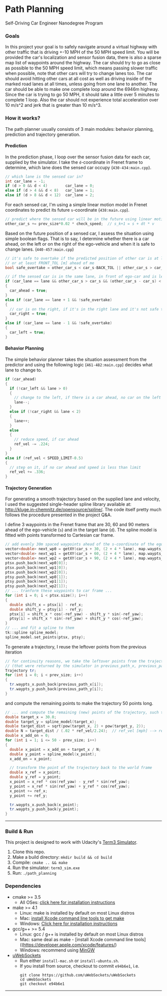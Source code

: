 # Path Planning
Self-Driving Car Engineer Nanodegree Program


### Goals
In this project your goal is to safely navigate around a virtual highway with other traffic that is driving +-10 MPH of the 50 MPH speed limit. You will be provided the car's localization and sensor fusion data, there is also a sparse map list of waypoints around the highway. The car should try to go as close as possible to the 50 MPH speed limit, which means passing slower traffic when possible, note that other cars will try to change lanes too. The car should avoid hitting other cars at all cost as well as driving inside of the marked road lanes at all times, unless going from one lane to another. The car should be able to make one complete loop around the 6946m highway. Since the car is trying to go 50 MPH, it should take a little over 5 minutes to complete 1 loop. Also the car should not experience total acceleration over 10 m/s^2 and jerk that is greater than 10 m/s^3.



### How it works?
The path planner usually consists of 3 main modules: behavior planning, prediction and trajectory generation.


#### Prediction
In the prediction phase, I loop over the sensor fusion data for each car, supplied by the simulator.
I take the `d`-coordinate in Frenet frame to determine, which lane does the sensed car occupy (`430-434:main.cpp`).

```cpp
// which lane is the sensed car in?
int car_lane = -1;
if (d > 0 && d < 4)        car_lane = 0;
else if (d > 4 && d < 8)   car_lane = 1;
else if (d > 8 && d < 12)  car_lane = 2;
```

For each sensed car, I'm using a simple linear motion model in Frenet coordinates to predict its future `s`-coordinate (`438:main.cpp`).

```cpp
// predict where the sensed car will be in the future using linear motion model in Frenet frame
other_car_s += prev_size*0.02 * check_speed;  // s_k+1 = s + dt * v
```

Based on the future position of a sensed car, I assess the situation using simple boolean flags.
That is to say, I determine whether there is a car ahead, on the left or on the right of the ego-vehicle and when it is safe to change lanes. (`440-457:main.cpp`)

```cpp
// it's safe to overtake if the predicted position of other car is at least BACK_TOL [m] behind me
// or at least FRONT_TOL [m] ahead of me
bool safe_overtake = other_car_s < car_s-BACK_TOL || other_car_s > car_s+FRONT_TOL;

// if the sensed car is in the same lane, in front of ego-car and is less than SAFETY_GAP [m] away
if (car_lane == lane && other_car_s > car_s && (other_car_s - car_s) < SAFETY_GAP)
{
  car_ahead = true;
}
else if (car_lane == lane + 1 && !safe_overtake)
{
  // car is on the right, if it's in the right lane and it's not safe to overtake
  car_right = true;
}
else if (car_lane == lane - 1 && !safe_overtake)
{
  car_left = true;
}
```


#### Behavior Planning

The simple behavior planner takes the situation assessment from the predictor and using the following logic (`461-482:main.cpp`) decides what lane to change to.

```cpp
if (car_ahead)
{
  if (!car_left && lane > 0)
  {
    // change to the left, if there is a car ahead, no car on the left and ego-car is in center or right lane
    lane--;
  }
  else if (!car_right && lane < 2)
  {
    lane++;
  }
  else
  {
    // reduce speed, if car ahead
    ref_vel -= .224;
  }
}
else if (ref_vel < SPEED_LIMIT-0.5)
{
  // step on it, if no car ahead and speed is less than limit
  ref_vel += .336;
}
```


#### Trajectory Generation

For generating a smooth trajectory based on the supplied lane and velocity, I used the suggested single-header spline library available at: http://kluge.in-chemnitz.de/opensource/spline/.
The code itself pretty much follows the procedure presented in the project Q&A.

I define 3 waypoints in the Frenet frame that are 30, 60 and 90 meters ahead of the ego-vehicle (`s`) and in the target lane (`d`).
The spline model is fitted with points transformed to Cartesian car frame.

```cpp
// add evenly 30m spaced waypoints ahead of the s-coordinate of the ego-vehicle ...
vector<double> next_wp0 = getXY(car_s + 30, (2 + 4 * lane), map.waypts_s, map.waypts_x, map.waypts_y);
vector<double> next_wp1 = getXY(car_s + 60, (2 + 4 * lane), map.waypts_s, map.waypts_x, map.waypts_y);
vector<double> next_wp2 = getXY(car_s + 90, (2 + 4 * lane), map.waypts_s, map.waypts_x, map.waypts_y);
ptsx.push_back(next_wp0[0]);
ptsx.push_back(next_wp1[0]);
ptsx.push_back(next_wp2[0]);
ptsy.push_back(next_wp0[1]);
ptsy.push_back(next_wp1[1]);
ptsy.push_back(next_wp2[1]);
// ... tranform these waypoints to car frame ...
for (int i = 0; i < ptsx.size(); i++)
{
  double shift_x = ptsx[i] - ref_x;
  double shift_y = ptsy[i] - ref_y;
  ptsx[i] = shift_x * cos(-ref_yaw) - shift_y * sin(-ref_yaw);
  ptsy[i] = shift_x * sin(-ref_yaw) + shift_y * cos(-ref_yaw);
}
// ... and fit a spline to them
tk::spline spline_model;
spline_model.set_points(ptsx, ptsy);
```

To generate a trajectory, I reuse the leftover points from the previous iteration
```cpp
// for continuity reasons, we take the leftover points from the trajectory computed in the previous iteration
// (that were returned by the simulator in previous_path_x, previous_path_y) ...
Trajectory tr;
for (int i = 0; i < prev_size; i++)
{
  tr.waypts_x.push_back(previous_path_x[i]);
  tr.waypts_y.push_back(previous_path_y[i]);
}
```
and compute the remaining points to make the trajectory 50 points long.

```cpp
// ... and compute the remaining (new) points of the trajectory, such that velocity ref_vel is achieved
double target_x = 30.0;
double target_y = spline_model(target_x);
double target_dist = sqrt(pow(target_x, 2) + pow(target_y, 2));
double N = target_dist / (.02 * ref_vel/2.24);  // ref_vel [mph] --> ref_vel/2.24 [mps]
double x_add_on = 0;
for (int i = 1; i <= 50 - prev_size; i++)
{
  double x_point = x_add_on + target_x / N;
  double y_point = spline_model(x_point);
  x_add_on = x_point;

  // transform the point of the trajectory back to the world frame
  double x_ref = x_point;
  double y_ref = y_point;
  x_point = x_ref * cos(ref_yaw) - y_ref * sin(ref_yaw);
  y_point = x_ref * sin(ref_yaw) + y_ref * cos(ref_yaw);
  x_point += ref_x;
  y_point += ref_y;

  tr.waypts_x.push_back(x_point);
  tr.waypts_y.push_back(y_point);
}
```


---
### Build & Run
This project is designed to work with Udacity's [Term3 Simulator](https://github.com/udacity/self-driving-car-sim/releases/tag/T3_v1.2).

1. Clone this repo.
2. Make a build directory: `mkdir build && cd build`
3. Compile: `cmake .. && make`
4. Run the simulator: `term3_sim.exe`
5. Run: `./path_planning`

### Dependencies

* cmake >= 3.5
  * All OSes: [click here for installation instructions](https://cmake.org/install/)
* make >= 4.1
  * Linux: make is installed by default on most Linux distros
  * Mac: [install Xcode command line tools to get make](https://developer.apple.com/xcode/features/)
  * Windows: [Click here for installation instructions](http://gnuwin32.sourceforge.net/packages/make.htm)
* gcc/g++ >= 5.4
  * Linux: gcc / g++ is installed by default on most Linux distros
  * Mac: same deal as make - [install Xcode command line tools]((https://developer.apple.com/xcode/features/)
  * Windows: recommend using [MinGW](http://www.mingw.org/)
* [uWebSockets](https://github.com/uWebSockets/uWebSockets)
  * Run either `install-mac.sh` or `install-ubuntu.sh`.
  * If you install from source, checkout to commit `e94b6e1`, i.e.
    ```
    git clone https://github.com/uWebSockets/uWebSockets
    cd uWebSockets
    git checkout e94b6e1
    ```
---
